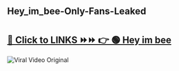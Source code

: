 
 ## Hey_im_bee-Only-Fans-Leaked

# <h2><a href="https://clipsfans.com/Hey_im_bee&ref=git">🔗 Click to LINKS ⏩⏩ 👉 🟢 Hey im bee </a></h2>

<a href="https://clipsfans.com/Hey_im_bee&ref=git" rel="nofollow" data-target="animated-image.originalLink"><img src="https://i.ibb.co.com/xMMVF88/686577567.gif" alt="Viral Video Original" style="max-width: 100%; display: inline-block;" data-target="animated-image.originalImage"></a>
